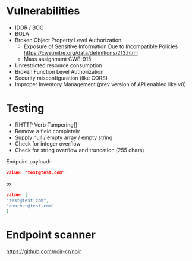 # Vulnerabilities
* IDOR / BOC
* BOLA
* Broken Object Property Level Authorization
	* Exposure of Sensitive Information Due to Incompatible Policies https://cwe.mitre.org/data/definitions/213.html
	* Mass assignment  CWE-915
* Unrestricted resource consumption
* Broken Function Level Authorization
* Security misconfiguration (like CORS)
* Improper Inventory Management (prev version of API enabled like v0)

# Testing
* [[HTTP Verb Tampering]]
* Remove a field completely
* Supply null / empty array / empty string
* Check for integer overflow
* Check for string overflow and truncation (255 chars)

Endpoint payload: 
```json
value: "test@test.com"
```
to
```json
value: [
"test@test.com",
"another@test.com"
]
```
# Endpoint scanner
https://github.com/noir-cr/noir